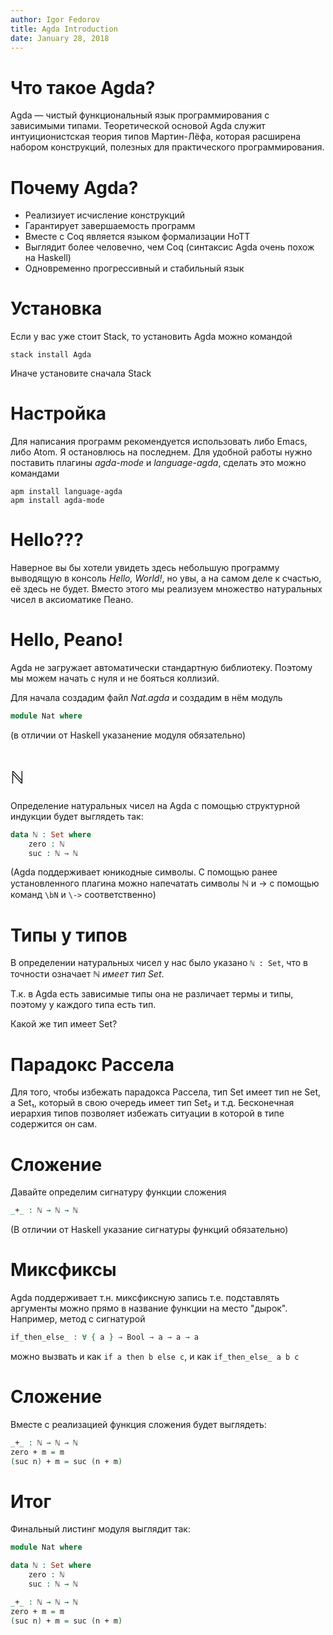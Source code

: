 ```yaml
---
author: Igor Fedorov
title: Agda Introduction
date: January 28, 2018
---
```

# Что такое Agda?

Agda — чистый функциональный язык программирования с зависимыми типами. Теоретической основой Agda служит интуиционистская теория типов Мартин-Лёфа, которая расширена набором конструкций, полезных для практического программирования.

# Почему Agda?

* Реализиует исчисление конструкций
* Гарантирует завершаемость программ
* Вместе с Coq является языком формализации HoTT
* Выглядит более человечно, чем Coq (синтаксис Agda очень похож на Haskell)
* Одновременно прогрессивный и стабильный язык

# Установка

Если у вас уже стоит Stack, то установить Agda можно командой
```shell
stack install Agda
```
Иначе установите сначала Stack

# Настройка

Для написания программ рекомендуется использовать либо Emacs, либо Atom. Я остановлюсь на последнем.
Для удобной работы нужно поставить плагины _agda-mode_ и _language-agda_, сделать это можно командами
```shell
apm install language-agda
apm install agda-mode
```

# Hello???

Наверное вы бы хотели увидеть здесь небольшую программу выводящую в консоль _Hello, World!_, но увы, а на самом деле к счастью, её здесь не будет. Вместо этого мы реализуем множество натуральных чисел в аксиоматике Пеано.

# Hello, Peano!

Agda не загружает автоматически стандартную библиотеку. Поэтому мы можем начать с нуля и не бояться коллизий.

Для начала создадим файл _Nat.agda_ и создадим в нём модуль
```agda
module Nat where
```
(в отличии от Haskell указанение модуля обязательно)

# ℕ

Определение натуральных чисел на Agda с помощью структурной индукции будет выглядеть так:
```agda
data ℕ : Set where
    zero : ℕ
    suc : ℕ → ℕ
```
(Agda поддерживает юникодные символы. С помощью ранее установленного плагина можно напечатать символы ℕ и → с помощью команд `\bN` и `\->` соответственно)

# Типы у типов

В определении натуральных чисел у нас было указано `ℕ : Set`, что в точности означает _ℕ имеет тип Set_.

Т.к. в Agda есть зависимые типы она не различает термы и типы, поэтому у каждого типа есть тип.

Какой же тип имеет Set?

# Парадокс Рассела

Для того, чтобы избежать парадокса Рассела, тип Set имеет тип не Set, а Set₁, который в свою очередь имеет тип Set₂ и т.д. Бесконечная иерархия типов позволяет избежать ситуации в которой в типе содержится он сам.

# Сложение

Давайте определим сигнатуру функции сложения
```agda
_+_ : ℕ → ℕ → ℕ
```
(В отличии от Haskell указание сигнатуры функций обязательно)

# Миксфиксы

Agda поддерживает т.н. миксфиксную запись т.е. подставлять аргументы можно прямо в название функции на место "дырок". Например, метод с сигнатурой
```agda
if_then_else_ : ∀ { a } → Bool → a → a → a
```
можно вызвать и как `if a then b else c`, и как `if_then_else_ a b c`

# Сложение

Вместе с реализацией функция сложения будет выглядеть:

```agda
_+_ : ℕ → ℕ → ℕ
zero + m = m
(suc n) + m = suc (n + m)
```

# Итог

Финальный листинг модуля выглядит так:

```agda
module Nat where

data ℕ : Set where
    zero : ℕ
    suc : ℕ → ℕ

_+_ : ℕ → ℕ → ℕ
zero + m = m
(suc n) + m = suc (n + m)
```
